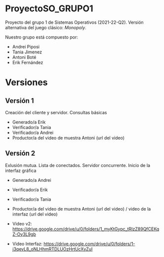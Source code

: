 # ProyectoSO_GRUPO1 

Proyecto del grupo 1 de Sistemas Operativos (2021-22-Q2). Versión alternativa del juego clásico: *Monopoly*.

Nuestro grupo está compuesto por:
- Andrei Piposi 
- Tania Jimenez
- Antoni Boté 
- Erik Fernández

# Versiones

## Versión 1

Creación del cliente y servidor. Consultas básicas

- Generado/a   Erik
- Verificador/a  Tania
- Verificador/a  Andrei
- Productor/a del video de muestra Antoni  (url del video)

## Versión 2

Exlusión mutua. Lista de conectados. Servidor concurrente. Inicio de la interfaz gráfica

- Generado/a   Andrei
- Verificador/a  Erik
- Verificador/a  Tania
- Productor/a del video de muestra Antoni  (url del video) / video de la interfaz (url del video)

- Video v2: https://drive.google.com/drive/u/0/folders/1_myKtGypc_tRIzZ89QfCEKqZ-Oy3L9gb
- Video Interfaz: https://drive.google.com/drive/u/0/folders/1-j3qevL8_oNLHhmRTDLUOzHrtUcXyZuI

